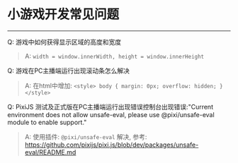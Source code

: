 
# 小游戏开发常见问题

---

Q: 游戏中如何获得显示区域的高度和宽度
> A: `width = window.innerWidth, height = window.innerHeight`

Q: 游戏在PC主播端运行出现滚动条怎么解决
> A: 在html中增加: `<style> body { margin: 0px; overflow: hidden; } </style>`

Q: PixiJS 测试及正式版在PC主播端运行出现错误控制台出现错误:"Current environment does not allow unsafe-eval, please use @pixi/unsafe-eval module to enable support."
> A: 使用插件: `@pixi/unsafe-eval` 解决, 参考: https://github.com/pixijs/pixi.js/blob/dev/packages/unsafe-eval/README.md
